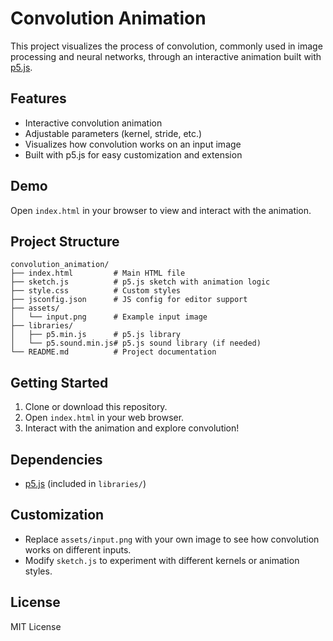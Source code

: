 # Convolution Animation

This project visualizes the process of convolution, commonly used in image processing and neural networks, through an interactive animation built with [p5.js](https://p5js.org/).

## Features
- Interactive convolution animation
- Adjustable parameters (kernel, stride, etc.)
- Visualizes how convolution works on an input image
- Built with p5.js for easy customization and extension

## Demo
Open `index.html` in your browser to view and interact with the animation.

## Project Structure
```
convolution_animation/
├── index.html         # Main HTML file
├── sketch.js          # p5.js sketch with animation logic
├── style.css          # Custom styles
├── jsconfig.json      # JS config for editor support
├── assets/
│   └── input.png      # Example input image
├── libraries/
│   ├── p5.min.js      # p5.js library
│   └── p5.sound.min.js# p5.js sound library (if needed)
└── README.md          # Project documentation
```

## Getting Started
1. Clone or download this repository.
2. Open `index.html` in your web browser.
3. Interact with the animation and explore convolution!

## Dependencies
- [p5.js](https://p5js.org/) (included in `libraries/`)

## Customization
- Replace `assets/input.png` with your own image to see how convolution works on different inputs.
- Modify `sketch.js` to experiment with different kernels or animation styles.

## License
MIT License